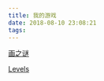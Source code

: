 ```yaml
---
title: 我的游戏
date: 2018-08-10 23:08:21
tags:
---
```


[画之谜](https://qunny0.github.io/game/drawPuzzle "我的游戏-画之谜")

[Levels](https://qunny0.github.io/game/Levels "我的游戏-Levels")